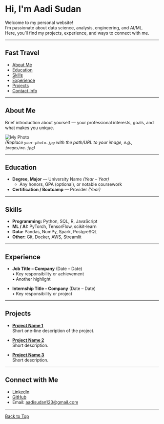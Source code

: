 # Hi, I'm Aadi Sudan

Welcome to my personal website!  
I’m passionate about data science, analysis, engineering, and AI/ML.  
Here, you’ll find my projects, experience, and ways to connect with me.

---

## Fast Travel
- [About Me](#about-me)
- [Education](#education)
- [Skills](#skills)
- [Experience](#experience)
- [Projects](#projects)
- [Contact Info](#Connect-with-Me)

---

## About Me
Brief introduction about yourself — your professional interests, goals, and what makes you unique.

![My Photo](your-photo.jpg)  
*(Replace `your-photo.jpg` with the path/URL to your image, e.g., `images/me.jpg`)*

---

## Education

- **Degree, Major** — University Name *(Year – Year)*  
  - Any honors, GPA (optional), or notable coursework  
- **Certification / Bootcamp** — Provider *(Year)*  

---

## Skills

- **Programming:** Python, SQL, R, JavaScript  
- **ML / AI:** PyTorch, TensorFlow, scikit-learn  
- **Data:** Pandas, NumPy, Spark, PostgreSQL  
- **Other:** Git, Docker, AWS, Streamlit  

---

## Experience

- **Job Title – Company** (Date – Date)  
  • Key responsibility or achievement  
  • Another highlight  

- **Internship Title – Company** (Date – Date)  
  • Key responsibility or project  

---

## Projects

- **[Project Name 1](https://github.com/yourusername/project1)**  
  Short one-line description of the project.

- **[Project Name 2](https://github.com/yourusername/project2)**  
  Short description.

- **[Project Name 3](https://github.com/yourusername/project3)**  
  Short description.

---

## Connect with Me

- [LinkedIn](https://www.linkedin.com/in/aadi-sudan-66b183204)  
- [GitHub](https://github.com/Aadi-Sudan)  
- Email: aadisudan123@gmail.com  

---

[Back to Top](#fast-travel)
